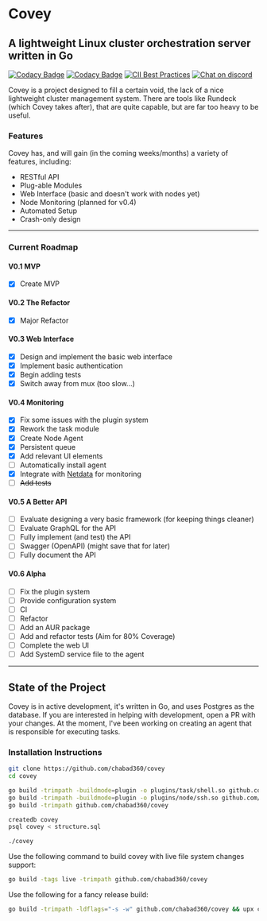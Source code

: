 # Covey

## A lightweight Linux cluster orchestration server written in Go

[![Codacy Badge](https://app.codacy.com/project/badge/Grade/b6e797a0fb5a498199b2a2d3ae494c82)](https://www.codacy.com/manual/chabad360/covey?utm_source=github.com&amp;utm_medium=referral&amp;utm_content=chabad360/covey&amp;utm_campaign=Badge_Grade)
[![Codacy Badge](https://app.codacy.com/project/badge/Coverage/b6e797a0fb5a498199b2a2d3ae494c82)](https://www.codacy.com/manual/chabad360/covey?utm_source=github.com&utm_medium=referral&utm_content=chabad360/covey&utm_campaign=Badge_Coverage)
[![CII Best Practices](https://bestpractices.coreinfrastructure.org/projects/4095/badge)](https://bestpractices.coreinfrastructure.org/projects/4095)
[![Chat on discord](https://img.shields.io/discord/727820939013783582?logo=discord&logoColor=white)](https://discord.gg/kWXPrWg)

Covey is a project designed to fill a certain void, the lack of a nice lightweight cluster management system.
There are tools like Rundeck (which Covey takes after), that are quite capable, but are far too heavy to be useful.

### Features

Covey has, and will gain (in the coming weeks/months) a variety of features, including:

* RESTful API
* Plug-able Modules
* Web Interface (basic and doesn't work with nodes yet)
* Node Monitoring (planned for v0.4)
* Automated Setup
* Crash-only design

---

### Current Roadmap

#### V0.1 MVP

* [x] Create MVP

#### V0.2 The Refactor

* [x] Major Refactor

#### V0.3 Web Interface

* [x] Design and implement the basic web interface
* [x] Implement basic authentication
* [x] Begin adding tests
* [x] Switch away from mux (too slow...)

#### V0.4 Monitoring

* [x] Fix some issues with the plugin system
* [x] Rework the task module
* [x] Create Node Agent
* [x] Persistent queue
* [x] Add relevant UI elements
* [ ] Automatically install agent
* [x] Integrate with [Netdata](https://github.com/netdata/netdata) for monitoring
* [ ] ~~Add tests~~

#### V0.5 A Better API

* [ ] Evaluate designing a very basic framework (for keeping things cleaner)
* [ ] Evaluate GraphQL for the API
* [ ] Fully implement (and test) the API
* [ ] Swagger (OpenAPI) (might save that for later)
* [ ] Fully document the API

#### V0.6 Alpha

* [ ] Fix the plugin system
* [ ] Provide configuration system
* [ ] CI
* [ ] Refactor
* [ ] Add an AUR package
* [ ] Add and refactor tests (Aim for 80% Coverage)
* [ ] Complete the web UI
* [ ] Add SystemD service file to the agent

---

## State of the Project

Covey is in active development, it's written in Go, and uses Postgres as the database.
If you are interested in helping with development, open a PR with your changes.
At the moment, I've been working on creating an agent that is responsible for executing tasks.

### Installation Instructions

```bash
git clone https://github.com/chabad360/covey
cd covey

go build -trimpath -buildmode=plugin -o plugins/task/shell.so github.com/chabad360/covey/plugins/task/shell
go build -trimpath -buildmode=plugin -o plugins/node/ssh.so github.com/chabad360/covey/plugins/node/ssh
go build -trimpath github.com/chabad360/covey

createdb covey
psql covey < structure.sql

./covey
```

Use the following command to build covey with live file system changes support:

```bash
go build -tags live -trimpath github.com/chabad360/covey
```

Use the following for a fancy release build:

```bash
go build -trimpath -ldflags="-s -w" github.com/chabad360/covey && upx covey
```

